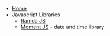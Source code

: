 - [Home](/)
- Javascript Libraries
  - [Ramda JS](/JSLibraries/ramda)
  - [Moment JS](/JSLibraries/momentjs) - date and time library

